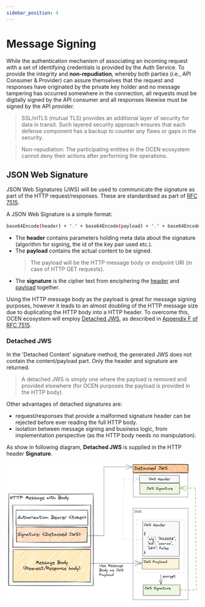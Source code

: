 ```yaml
---
sidebar_position: 4
---
```

# Message Signing

While the authentication mechanism of associating an incoming request with a set of identifying credentials 
is provided by the Auth Service. To provide the integrity and **non-repudiation**, whereby both parties (i.e., API Consumer & Provider) can assure themselves that the request and responses have originated by the private key holder and no message tampering has occurred somewhere in the connection, all requests must be digitally signed by the API consumer and all responses likewise must be signed by the API provider.

> SSL/mTLS (mutual TLS) provides an additional layer of security for data in transit. Such layered security approach ensures that each defense component has a backup to counter any flaws or gaps in the security.

> Non-repudiation: The participating entities in the OCEN ecosystem cannot deny their actions after performing the operations.

## JSON Web Signature

JSON Web Signatures (JWS) will be used to communicate the signature as part of the HTTP request/responses. These are standardised as part of [RFC 7515](https://tools.ietf.org/html/rfc7515).

A JSON Web Signature is a simple format:

```sh
base64Encode(header) + "." + base64Encode(payload) + "." + base64Encode(signature)
```

- The **header** contains parameters holding meta data about the signature (algorithm for signing, the id of the key pair used etc.).
- The **payload** contains the actual content to be signed.
  > The payload will be the HTTP message body or endpoint URI (in case of HTTP GET requests).
- The **signature** is the cipher text from enciphering the <u>header</u> and <u>payload</u> together.

Using the HTTP message body as the payload is great for message signing purposes, however it leads to an almost doubling of the HTTP message size due to duplicating the HTTP body into a HTTP header. To overcome this, OCEN ecosystem will employ [Detached JWS](#detached-jws), as described in [Appendix F of RFC 7515](https://tools.ietf.org/html/rfc7515#appendix-F).

### Detached JWS

In the 'Detached Content' signature method, the generated JWS does not contain the content/payload part. Only the header and signature are returned. 

> A detached JWS is simply one where the payload is removed and provided elsewhere (for OCEN purposes the payload is provided in the HTTP body).

Other advantages of detached signatures are:
- request/responses that provide a malformed signature header can be rejected before ever reading the full HTTP body.
- isolation between message signing and business logic, from implementation perspective (as the HTTP body needs no manipulation).

As show in following diagram, **Detached JWS** is supplied in the HTTP header **Signature**.

![Alt text](./_images/detached_jws.png "Detached Json Web Signature")

